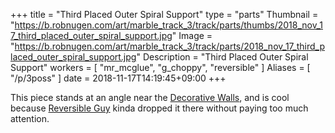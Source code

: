 +++
title = "Third Placed Outer Spiral Support"
type = "parts"
Thumbnail = "https://b.robnugen.com/art/marble_track_3/track/parts/thumbs/2018_nov_17_third_placed_outer_spiral_support.jpg"
Image = "https://b.robnugen.com/art/marble_track_3/track/parts/2018_nov_17_third_placed_outer_spiral_support.jpg"
Description = "Third Placed Outer Spiral Support"
workers = [
    "mr_mcglue",
    "g_choppy",
    "reversible"
]
Aliases = [
    "/p/3poss"
]
date = 2018-11-17T14:19:45+09:00
+++

This piece stands at an angle near the
[Decorative Walls](/parts/decorative_walls_after_the_lowest_small-medium_splitter/), and is cool because
[Reversible Guy](/workers/reversible/) kinda dropped it there without paying too much
attention.
